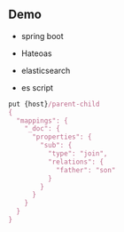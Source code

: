 ## Demo

+ spring boot

+ Hateoas

+ elasticsearch

+ es script
```js
put {host}/parent-child
{
  "mappings": {
    "_doc": {
      "properties": {
        "sub": { 
          "type": "join",
          "relations": {
            "father": "son" 
          }
        }
      }
    }
  }
}
```